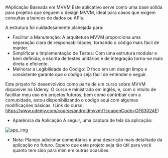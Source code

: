 #Aplicação Baseada em MVVM
Este aplicativo serve como uma base sólida para projetos que seguem o design MVVM, ideal para casos que exigem consultas a bancos de dados ou APIs.

A estrutura foi cuidadosamente planejada para:

- Facilitar a Manutenção: A arquitetura MVVM proporciona uma separação clara de responsabilidades, tornando o código mais fácil de manter.
- Simplificar a Implementação de Testes: Com uma estrutura modular e bem definida, a escrita de testes unitários e de integração torna-se mais direta e eficiente.
- Melhorar a Legibilidade do Código: O foco em um design limpo e consistente garante que o código seja fácil de entender e seguir.

Este projeto foi desenvolvido como parte de um curso sobre MVVM disponível na Udemy. O curso é ministrado em inglês, e, com o intuito de facilitar meu uso em projetos futuros, bem como contribuir com a comunidade, estou disponibilizando o código aqui com algumas modificações básicas. (Link do curso: https://www.udemy.com/course/androidmvvm/?couponCode=OF83024E)

- Aparência da Aplicação
A seguir, uma captura de tela da aplicação:

![app_img](https://github.com/user-attachments/assets/4aa8ef84-d780-44be-9fb8-1530d50d6964)


- Nota: Planejo adicionar comentários e uma descrição mais detalhada da aplicação no futuro.
Espero que este projeto seja tão útil para você quanto tem sido para mim em outras ocasiões.
